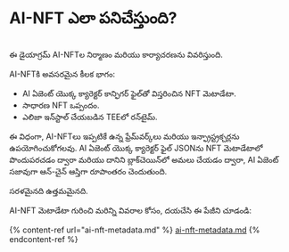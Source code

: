 # AI-NFT ఎలా పనిచేస్తుంది?

<img src="../.gitbook/assets/file.excalidraw.svg" alt="" class="gitbook-drawing">

ఈ డైయాగ్రమ్ AI-NFTల నిర్మాణం మరియు కార్యాచరణను వివరిస్తుంది.&#x20;

AI-NFTకి అవసరమైన కీలక భాగం:

* AI ఏజెంట్ యొక్క క్యారెక్టర్ కాన్ఫిగర్ ఫైల్‌తో విస్తరించిన NFT మెటాడేటా.
* సాధారణ NFT ఒప్పందం.
* ఎలిజా ఇన్‌స్టాల్ చేయబడిన TEEలో రన్‌టైమ్.

ఈ విధంగా, AI-NFTలు ఇప్పటికే ఉన్న ఫ్రేమ్‌వర్క్‌లు మరియు ఇన్ఫ్రాస్ట్రక్చర్లను ఉపయోగించుకోగలవు. AI ఏజెంట్ యొక్క క్యారెక్టర్ ఫైల్ JSONను NFT మెటాడేటాలో పొందుపరచడం ద్వారా మరియు దానిని బ్లాక్‌చెయిన్‌లో అమలు చేయడం ద్వారా, AI ఏజెంట్ సజావుగా ఆన్-చైన్ ఆస్తిగా రూపాంతరం చెందుతుంది.

సరళమైనది ఉత్తమమైనది.

AI-NFT మెటాడేటా గురించి మరిన్ని వివరాల కోసం, దయచేసి ఈ పేజీని చూడండి:

{% content-ref url="ai-nft-metadata.md" %}
[ai-nft-metadata.md](ai-nft-metadata.md)
{% endcontent-ref %}
